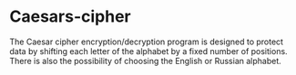 # Caesars-cipher
  The Caesar cipher encryption/decryption program is designed 
to protect data by shifting each letter of the alphabet 
by a fixed number of positions. There is also the possibility 
of choosing the English or Russian alphabet.
  
